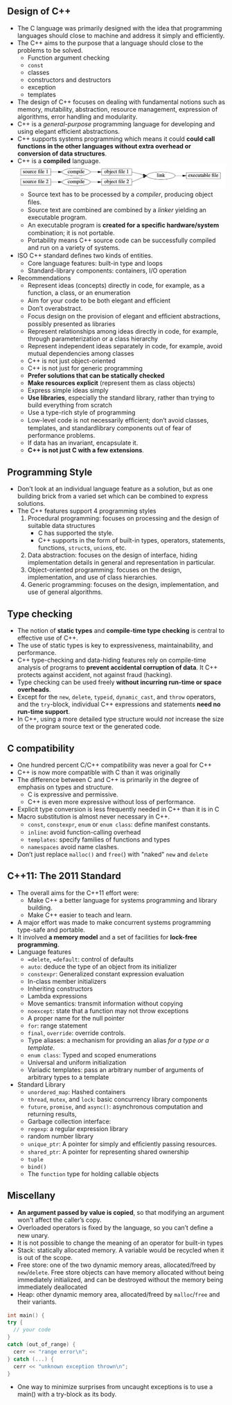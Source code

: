 ## Design of C++
- The C language was primarily designed with the idea that programming languages should close to machine and address it simply and efficiently.
- The C++ aims to the purpose that a language should close to the problems to be solved.
  - Function argument checking
  - `const`
  - classes
  - constructors and destructors
  - exception
  - templates
- The design of C++ focuses on dealing with fundamental notions such as memory, mutability, abstraction, resource management, expression of algorithms, error handling and modularity.
- C++ is a *general-purpose* programming language for developing and using elegant efficient abstractions.
- C++ supports systems programming which means it could **could call functions in the other languages without extra overhead or conversion of data structures**.
- C++ is a **compiled** language.
  ![Compilation](images/Compilation.png)
  - Source text has to be processed by a *compiler*, producing object ﬁles.
  - Source text are combined are combined by a *linker* yielding an executable program.
  - An executable program is **created for a speciﬁc hardware/system** combination; it is not portable.
  - Portability means C++ source code can be successfully compiled and run on a variety of systems.
- ISO C++ standard deﬁnes two kinds of entities.
  - Core language features: built-in type and loops
  - Standard-library components: containers, I/O operation
- Recommendations
  - Represent ideas (concepts) directly in code, for example, as a function, a class, or an enumeration
  - Aim for your code to be both elegant and efﬁcient
  - Don’t overabstract.
  - Focus design on the provision of elegant and efﬁcient abstractions, possibly presented as libraries
  - Represent relationships among ideas directly in code, for example, through parameterization or a class hierarchy
  - Represent independent ideas separately in code, for example, avoid mutual dependencies among classes
  - C++ is not just object-oriented
  - C++ is not just for generic programming
  - **Prefer solutions that can be statically checked**
  - **Make resources explicit** (represent them as class objects)
  - Express simple ideas simply
  - **Use libraries**, especially the standard library, rather than trying to build everything from scratch
  - Use a type-rich style of programming
  - Low-level code is not necessarily efﬁcient; don’t avoid classes, templates, and standardlibrary components out of fear of performance problems.
  - If data has an invariant, encapsulate it.
  - **C++ is not just C with a few extensions**.

## Programming Style
- Don't look at an individual language feature as a solution, but as one building brick from a varied set which can be combined to express solutions.
- The C++ features support 4 programming styles
  1. Procedural programming: focuses on processing and the design of suitable data structures
      - C has supported the style.
      - C++ supports in the form of built-in types, operators, statements, functions, `struct`s, `union`s, etc.
  2. Data abstraction: focuses on the design of interface, hiding implementation details in general and representation in particular.
  3. Object-oriented programming: focuses on the design, implementation, and use of class hierarchies.
  4. Generic programming: focuses on the design, implementation, and use of general algorithms.
   
## Type checking
- The notion of **static types** and **compile-time type checking** is central to effective use of C++.
- The use of static types is key to expressiveness, maintainability, and performance.
- C++ type-checking and data-hiding features rely on compile-time analysis of programs to **prevent accidental corruption of data**. It C++ protects against accident, not against fraud (hacking).
- Type checking can be used freely **without incurring run-time or space overheads**.
- Except for the `new`, `delete`, `typeid`, `dynamic_cast`, and `throw` operators, and the `try`-block, individual C++ expressions and statements **need no run-time support**.
- In C++, using a more detailed type structure would *not* increase the size of the program source text or the generated code.
  
## C compatibility
- One hundred percent C/C++ compatibility was never a goal for C++
- C++ is now more compatible with C than it was originally
- The difference between C and C++ is primarily in the degree of emphasis on types and structure. 
  - C is expressive and permissive.
  - C++ is even more expressive without loss of performance.
- Explicit type conversion is less frequently needed in C++ than it is in C
- Macro substitution is almost never necessary in C++.
  - `const`, `constexpr`, `enum` or `enum class`: deﬁne manifest constants.
  - `inline`: avoid function-calling overhead
  - `templates`: specify families of functions and types
  - `namespaces` avoid name clashes.
- Don’t just replace `malloc()` and `free(`) with "naked" `new` and `delete`

## C++11: The 2011 Standard
- The overall aims for the C++11 effort were:
  - Make C++ a better language for systems programming and library building.
  - Make C++ easier to teach and learn.
- A major effort was made to make concurrent systems programming type-safe and portable.
- It involved **a memory model** and a set of facilities for **lock-free programming**.
- Language features
  - `=delete`, `=default`: control of defaults
  - `auto`: deduce the type of an object from its initializer
  - `constexpr`: Generalized constant expression evaluation
  - In-class member initializers
  - Inheriting constructors
  - Lambda expressions
  - Move semantics: transmit information without copying
  - `noexcept`: state that a function may not throw exceptions
  - A proper name for the null pointer
  - `for`: range statement
  - `final`, `override`: override controls.
  - Type aliases: a mechanism for providing an alias *for a type or a template*.
  - `enum class`: Typed and scoped enumerations
  - Universal and uniform initialization
  - Variadic templates: pass an arbitrary number of arguments of arbitrary types to a template
- Standard Library
  - `unordered_map`: Hashed containers
  - `thread`, `mutex`, and `lock`: basic concurrency library components
  - `future`, `promise`, and `async()`: asynchronous computation and returning results,
  - Garbage collection interface:
  - `regexp`: a regular expression library
  - random number library
  - `unique_ptr`: A pointer for simply and efﬁciently passing resources.
  - `shared_ptr`: A pointer for representing shared ownership
  - `tuple`
  - `bind()`
  - The `function` type for holding callable objects

## Miscellany
- **An argument passed by value is copied**, so that modifying an argument won't affect the caller’s copy.
- Overloaded operators is ﬁxed by the language, so you can’t deﬁne a new unary.
- It is not possible to change the meaning of an operator for built-in types
- Stack: statically allocated memory. A variable would be recycled when it is out of the scope.
- Free store: one of the two dynamic memory areas, allocated/freed by `new`/`delete`. Free store objects can have memory allocated without being immediately initialized, and can be destroyed without the memory being immediately deallocated
- Heap: other dynamic memory area, allocated/freed by `malloc`/`free` and their variants. 
```C++
int main() {
try {
  // your code 
}
catch (out_of_range) {
  cerr << "range error\n";
} catch (...) {
  cerr << "unknown exception thrown\n";
}
```
- One way to minimize surprises from uncaught exceptions is to use a main() with a try-block as its body.
